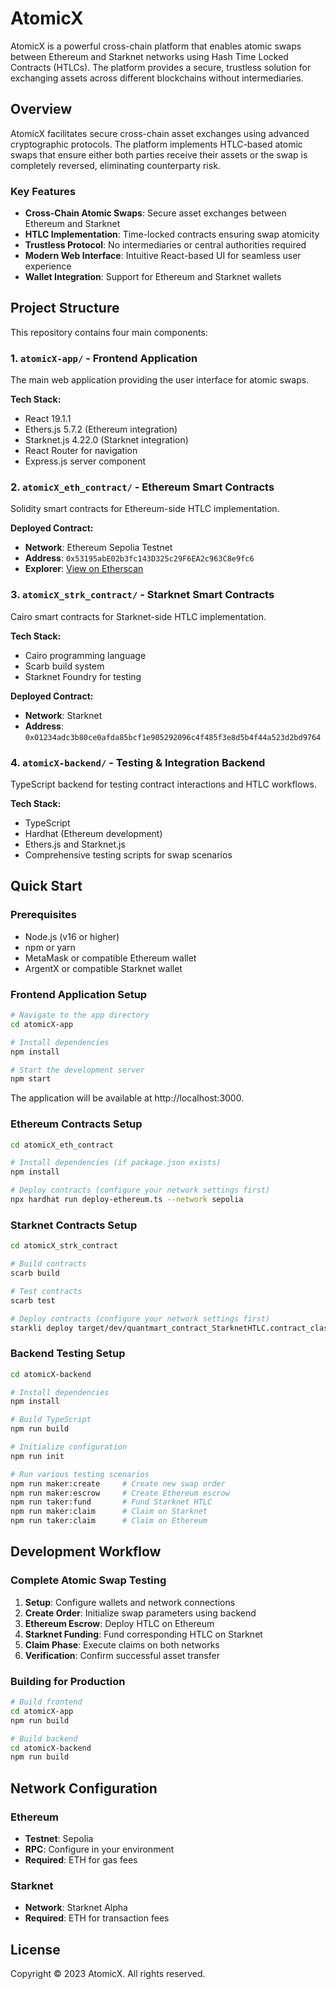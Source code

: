 # AtomicX

AtomicX is a powerful cross-chain platform that enables atomic swaps between Ethereum and Starknet networks using Hash Time Locked Contracts (HTLCs). The platform provides a secure, trustless solution for exchanging assets across different blockchains without intermediaries.

## Overview

AtomicX facilitates secure cross-chain asset exchanges using advanced cryptographic protocols. The platform implements HTLC-based atomic swaps that ensure either both parties receive their assets or the swap is completely reversed, eliminating counterparty risk.

### Key Features

- **Cross-Chain Atomic Swaps**: Secure asset exchanges between Ethereum and Starknet
- **HTLC Implementation**: Time-locked contracts ensuring swap atomicity
- **Trustless Protocol**: No intermediaries or central authorities required
- **Modern Web Interface**: Intuitive React-based UI for seamless user experience
- **Wallet Integration**: Support for Ethereum and Starknet wallets

## Project Structure

This repository contains four main components:

### 1. `atomicX-app/` - Frontend Application
The main web application providing the user interface for atomic swaps.

**Tech Stack:**
- React 19.1.1
- Ethers.js 5.7.2 (Ethereum integration)
- Starknet.js 4.22.0 (Starknet integration)
- React Router for navigation
- Express.js server component

### 2. `atomicX_eth_contract/` - Ethereum Smart Contracts
Solidity smart contracts for Ethereum-side HTLC implementation.

**Deployed Contract:**
- **Network**: Ethereum Sepolia Testnet
- **Address**: `0x53195abE02b3fc143D325c29F6EA2c963C8e9fc6`
- **Explorer**: [View on Etherscan](https://sepolia.etherscan.io/address/0x53195abe02b3fc143d325c29f6ea2c963c8e9fc6)

### 3. `atomicX_strk_contract/` - Starknet Smart Contracts
Cairo smart contracts for Starknet-side HTLC implementation.

**Tech Stack:**
- Cairo programming language
- Scarb build system
- Starknet Foundry for testing

**Deployed Contract:**
- **Network**: Starknet
- **Address**: `0x01234adc3b80ce0afda85bcf1e905292096c4f485f3e8d5b4f44a523d2bd9764`

### 4. `atomicX-backend/` - Testing & Integration Backend
TypeScript backend for testing contract interactions and HTLC workflows.

**Tech Stack:**
- TypeScript
- Hardhat (Ethereum development)
- Ethers.js and Starknet.js
- Comprehensive testing scripts for swap scenarios

## Quick Start

### Prerequisites
- Node.js (v16 or higher)
- npm or yarn
- MetaMask or compatible Ethereum wallet
- ArgentX or compatible Starknet wallet

### Frontend Application Setup

```bash
# Navigate to the app directory
cd atomicX-app

# Install dependencies
npm install

# Start the development server
npm start
```

The application will be available at http://localhost:3000.

### Ethereum Contracts Setup

```bash
cd atomicX_eth_contract

# Install dependencies (if package.json exists)
npm install

# Deploy contracts (configure your network settings first)
npx hardhat run deploy-ethereum.ts --network sepolia
```

### Starknet Contracts Setup

```bash
cd atomicX_strk_contract

# Build contracts
scarb build

# Test contracts
scarb test

# Deploy contracts (configure your network settings first)
starkli deploy target/dev/quantmart_contract_StarknetHTLC.contract_class.json
```

### Backend Testing Setup

```bash
cd atomicX-backend

# Install dependencies
npm install

# Build TypeScript
npm run build

# Initialize configuration
npm run init

# Run various testing scenarios
npm run maker:create     # Create new swap order
npm run maker:escrow     # Create Ethereum escrow
npm run taker:fund       # Fund Starknet HTLC
npm run maker:claim      # Claim on Starknet
npm run taker:claim      # Claim on Ethereum
```

## Development Workflow

### Complete Atomic Swap Testing

1. **Setup**: Configure wallets and network connections
2. **Create Order**: Initialize swap parameters using backend
3. **Ethereum Escrow**: Deploy HTLC on Ethereum
4. **Starknet Funding**: Fund corresponding HTLC on Starknet
5. **Claim Phase**: Execute claims on both networks
6. **Verification**: Confirm successful asset transfer

### Building for Production

```bash
# Build frontend
cd atomicX-app
npm run build

# Build backend
cd atomicX-backend
npm run build
```

## Network Configuration

### Ethereum
- **Testnet**: Sepolia
- **RPC**: Configure in your environment
- **Required**: ETH for gas fees

### Starknet
- **Network**: Starknet Alpha
- **Required**: ETH for transaction fees

## License

Copyright © 2023 AtomicX. All rights reserved.